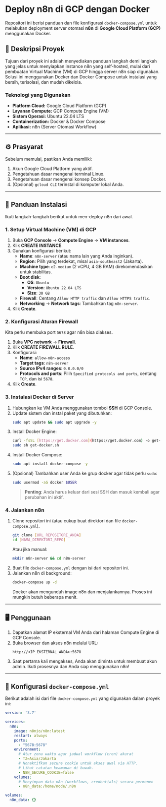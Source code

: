 # Deploy n8n di GCP dengan Docker

Repositori ini berisi panduan dan file konfigurasi `docker-compose.yml` untuk melakukan deployment server otomasi **n8n** di **Google Cloud Platform (GCP)** menggunakan Docker.

## 🚀 Deskripsi Proyek

Tujuan dari proyek ini adalah menyediakan panduan langkah demi langkah yang jelas untuk menyiapkan instance n8n yang self-hosted, mulai dari pembuatan Virtual Machine (VM) di GCP hingga server n8n siap digunakan. Solusi ini menggunakan Docker dan Docker Compose untuk instalasi yang bersih, terisolasi, dan mudah dikelola.

### Teknologi yang Digunakan
* **Platform Cloud:** Google Cloud Platform (GCP)
* **Layanan Compute:** GCP Compute Engine (VM)
* **Sistem Operasi:** Ubuntu 22.04 LTS
* **Containerization:** Docker & Docker Compose
* **Aplikasi:** n8n (Server Otomasi Workflow)

---

## ⚙️ Prasyarat

Sebelum memulai, pastikan Anda memiliki:
1.  Akun Google Cloud Platform yang aktif.
2.  Pengetahuan dasar mengenai terminal Linux.
3.  Pengetahuan dasar mengenai konsep Docker.
4.  (Opsional) `gcloud CLI` terinstal di komputer lokal Anda.

---

## 🔧 Panduan Instalasi

Ikuti langkah-langkah berikut untuk men-deploy n8n dari awal.

### 1. Setup Virtual Machine (VM) di GCP

1.  Buka **GCP Console** -> **Compute Engine** -> **VM instances**.
2.  Klik **CREATE INSTANCE**.
3.  Gunakan konfigurasi berikut:
    * **Name**: `n8n-server` (atau nama lain yang Anda inginkan).
    * **Region**: Pilih yang terdekat, misal `asia-southeast2` (Jakarta).
    * **Machine type**: `e2-medium` (2 vCPU, 4 GB RAM) direkomendasikan untuk stabilitas.
    * **Boot disk**:
        * **OS**: `Ubuntu`
        * **Version**: `Ubuntu 22.04 LTS`
        * **Size**: `30 GB`
    * **Firewall**: Centang `Allow HTTP traffic` dan `Allow HTTPS traffic`.
    * **Networking** -> **Network tags**: Tambahkan tag `n8n-server`.
4.  Klik **Create**.

### 2. Konfigurasi Aturan Firewall

Kita perlu membuka port `5678` agar n8n bisa diakses.
1.  Buka **VPC network** -> **Firewall**.
2.  Klik **CREATE FIREWALL RULE**.
3.  Konfigurasi:
    * **Name**: `allow-n8n-access`
    * **Target tags**: `n8n-server`
    * **Source IPv4 ranges**: `0.0.0.0/0`
    * **Protocols and ports**: Pilih `Specified protocols and ports`, centang `TCP`, dan isi `5678`.
4.  Klik **Create**.

### 3. Instalasi Docker di Server

1.  Hubungkan ke VM Anda menggunakan tombol **SSH** di GCP Console.
2.  Update sistem dan instal paket yang dibutuhkan:
    ```bash
    sudo apt update && sudo apt upgrade -y
    ```
3.  Install Docker Engine:
    ```bash
    curl -fsSL [https://get.docker.com](https://get.docker.com) -o get-docker.sh
    sudo sh get-docker.sh
    ```
4.  Install Docker Compose:
    ```bash
    sudo apt install docker-compose -y
    ```
5.  (Opsional) Tambahkan user Anda ke grup docker agar tidak perlu `sudo`:
    ```bash
    sudo usermod -aG docker $USER
    ```
    > **Penting**: Anda harus keluar dari sesi SSH dan masuk kembali agar perubahan ini aktif.

### 4. Jalankan n8n

1.  Clone repositori ini (atau cukup buat direktori dan file `docker-compose.yml`).
    ```bash
    git clone [URL_REPOSITORI_ANDA]
    cd [NAMA_DIREKTORI_REPO]
    ```
    Atau jika manual:
    ```bash
    mkdir n8n-server && cd n8n-server
    ```
2.  Buat file `docker-compose.yml` dengan isi dari repositori ini.
3.  Jalankan n8n di background:
    ```bash
    docker-compose up -d
    ```
    Docker akan mengunduh image n8n dan menjalankannya. Proses ini mungkin butuh beberapa menit.

---

## 🖥️ Penggunaan

1.  Dapatkan alamat IP eksternal VM Anda dari halaman Compute Engine di GCP Console.
2.  Buka browser dan akses n8n melalui URL:
    ```
    http://<IP_EKSTERNAL_ANDA>:5678
    ```
3.  Saat pertama kali mengakses, Anda akan diminta untuk membuat akun admin. Ikuti prosesnya dan Anda siap menggunakan n8n!

---

## 📄 Konfigurasi `docker-compose.yml`

Berikut adalah isi dari file `docker-compose.yml` yang digunakan dalam proyek ini:

```yaml
version: '3.7'

services:
  n8n:
    image: n8nio/n8n:latest
    restart: always
    ports:
      - "5678:5678"
    environment:
      # Atur zona waktu agar jadwal workflow (cron) akurat
      - TZ=Asia/Jakarta
      # Nonaktifkan secure cookie untuk akses awal via HTTP.
      # Lihat catatan keamanan di bawah.
      - N8N_SECURE_COOKIE=false
    volumes:
      # Menyimpan data n8n (workflows, credentials) secara permanen
      - n8n_data:/home/node/.n8n

volumes:
  n8n_data: {}
